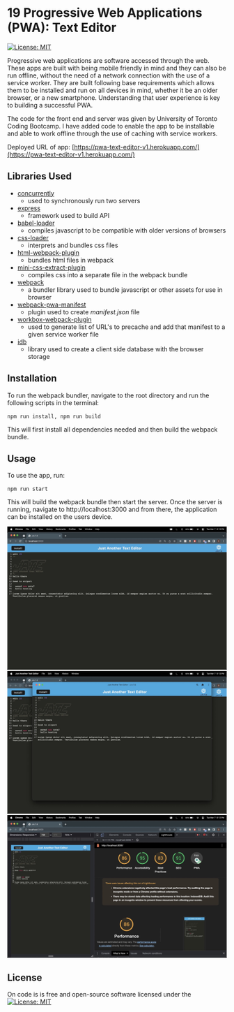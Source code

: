 # 19 Progressive Web Applications (PWA): Text Editor
[![License: MIT](https://img.shields.io/badge/License-MIT-yellow.svg)](https://opensource.org/licenses/MIT)

Progressive web applications are software accessed through the web. These apps are built with being mobile friendly in mind and they can also be run offline, without the need of a network connection with the use of a service worker. They are built following base requirements which allows them to be installed and run on all devices in mind, whether it be an older browser, or a new smartphone. Understanding that user experience is key to building a successful PWA.

The code for the front end and server was given by University of Toronto Coding Bootcamp. I have added code to enable the app to be installable and able to work offline through the use of caching with service workers. 

Deployed URL of app: [https://pwa-text-editor-v1.herokuapp.com/](https://pwa-text-editor-v1.herokuapp.com/)
 
## Libraries Used

- [concurrently](https://www.npmjs.com/package/concurrently)
  - used to synchronously run two servers
- [express](https://www.npmjs.com/package/express)
  - framework used to build API
- [babel-loader](https://webpack.js.org/loaders/babel-loader/)
  - compiles javascript to be compatible with older versions of browsers
- [css-loader](https://webpack.js.org/loaders/css-loader/#root)
  - interprets and bundles css files
- [html-webpack-plugin](https://webpack.js.org/plugins/html-webpack-plugin/#root)
  - bundles html files in webpack
- [mini-css-extract-plugin](https://www.npmjs.com/package/mini-css-extract-plugin)
  - compiles css into a separate file in the webpack bundle
- [webpack](https://www.npmjs.com/package/webpack)
  - a bundler library used to bundle javascript or other assets for use in browser
- [webpack-pwa-manifest](https://www.npmjs.com/package/webpack-pwa-manifest)
  - plugin used to create _manifest.json_ file
- [workbox-webpack-plugin](https://developer.chrome.com/docs/workbox/modules/workbox-webpack-plugin/)
  - used to generate list of URL's to precache and add that manifest to a given service worker file
- [idb](https://www.npmjs.com/package/idb?activeTab=readme)
  - library used to create a client side database with the browser storage 

## Installation

To run the webpack bundler, navigate to the root directory and run the following scripts in the terminal:
```
npm run install, npm run build
```
This will first install all dependencies needed and then build the webpack bundle.

## Usage

To use the app, run:
```
npm run start
```

This will build the webpack bundle then start the server. Once the server is running, navigate to http://localhost:3000 and from there, the application can be installed on the users device. 

![app-in-browser](./server/Assets/app.jpeg)
![pwa](./server/Assets/pwa.jpeg)
![pwa-score](./server/Assets/pwa-score.jpeg)


## License

On code is  is free and open-source software licensed under the [![License: MIT](https://img.shields.io/badge/License-MIT-yellow.svg)](https://opensource.org/licenses/MIT)